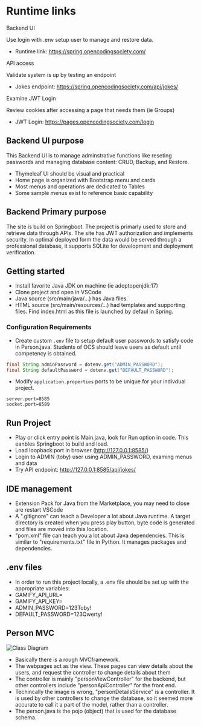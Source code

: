 # Runtime links

Backend UI

Use login with .env setup user to manage and restore data.

- Runtime link: https://spring.opencodingsociety.com/

API access

Validate system is up by testing an endpoint

- Jokes endpoint: https://spring.opencodingsociety.com/api/jokes/

Examine JWT Login

Review cookies after accessing a page that needs them (ie Groups)

- JWT Login: https://pages.opencodingsociety.com/login

## Backend UI purpose

This Backend UI is to manage adminstrative functions like reseting passwords and managing database content: CRUD, Backup, and Restore.

- Thymeleaf UI should be visual and practical
- Home page is organized with Bootstrap menu and cards
- Most menus and operations are dedicated to Tables
- Some sample menus exist to reference basic capability

## Backend Primary purpose

The site is build on Springboot.  The project is primarly used to store and retrieve data through APIs.  The site has JWT authorization and implements security.  In optimal deployed form the data would be served through a professional database, it supports SQLite for development and deployment verification.

## Getting started

- Install favorite Java JDK on machine (ie adoptopenjdk:17)
- Clone project and open in VSCode
- Java source (src/main/java/...) has Java files.  
- HTML source (src/main/resources/...) had templates and supporting files.  Find index.html as this file is launched by defaul in Spring.

### Configuration Requirements

- Create custom `.env` file to setup default user passwords to satisfy code in Person.java.  Students of OCS should leave users as default until competency is obtained.

```java
final String adminPassword = dotenv.get("ADMIN_PASSWORD");
final String defaultPassword = dotenv.get("DEFAULT_PASSWORD");
```

- Modify `application.properties` ports to be unique for your indivdual project.

```text
server.port=8585
socket.port=8589
```

## Run Project

- Play or click entry point is Main.java, look for Run option in code.  This eanbles Springboot to build and load.
- Load loopback:port in browser (http://127.0.0.1:8585/)
- Login to ADMIN (toby) user using ADMIN_PASSWORD, examing menus and data
- Try API endpoint: http://127.0.0.1:8585/api/jokes/

## IDE management

- Extension Pack for Java from the Marketplace, you may need to close are restart VSCode
- A ".gitignore" can teach a Developer a lot about Java runtime.  A target directory is created when you press play button, byte code is generated and files are moved into this location.
- "pom.xml" file can teach you a lot about Java dependencies.  This is similar to "requirements.txt" file in Python.  It manages packages and dependencies.

## .env files

- In order to run this project locally, a .env file should be set up with the appropriate variables:
- GAMIFY_API_URL=
- GAMIFY_API_KEY= 
- ADMIN_PASSWORD=123Toby!
- DEFAULT_PASSWORD=123Qwerty!

## Person MVC

![Class Diagram](https://github.com/user-attachments/assets/26219a16-e3dc-45e3-af1c-466763957dce)

- Basically there is a rough MVCframework.
- The webpages act as the view. These pages can view details about the users, and request the controller to change details about them
- The controller is mainly "personViewController" for the backend, but other controllers include "personApiController" for the front end.
- Techincally the image is wrong, "personDetailsService" is a controller. It is used by other controllers to change the database, so it seemed more accurate to call it a part of the model, rather than a controller.
- The person.java is the pojo (object) that is used for the database schema.
